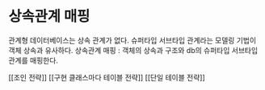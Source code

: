 # 상속관계 매핑
관계형 데이터베이스는 상속 관계가 없다.
슈퍼타입 서브타입 관계라는 모델링 기법이 객체 상속과 유사하다.
상속관계 매핑 : 객체의 상속과 구조와 db의 슈퍼타입 서브타입 관계를 매핑한다.

[[조인 전략]]
[[구현 클래스마다 테이블 전략]]
[[단일 테이블 전략]]